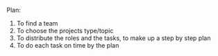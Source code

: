Plan: 
1. To find a team
2. To choose the projects type/topic
3. To distribute the roles and the tasks, to make up a step by step plan
5. To do each task on time by the plan


